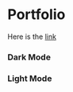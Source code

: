 <h1>Portfolio</h1>

Here is the [link](https://charyyev2000.github.io/Music-App/)

<h3>Dark Mode</h3>


<h3>Light Mode</h3>

